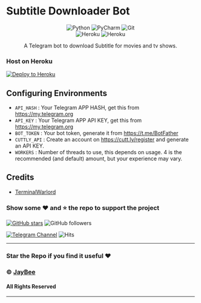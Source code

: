 

# Subtitle Downloader Bot
<div align="center">
<img alt="Python" src="https://img.shields.io/badge/python-%2314354C.svg?&style=for-the-badge&logo=python&logoColor=white"/>
<img alt="PyCharm" src="https://img.shields.io/badge/PyCharm-000000.svg?&style=for-the-badge&logo=PyCharm&logoColor=white"/>
<img alt="Git" src="https://img.shields.io/badge/git-%23F05033.svg?&style=for-the-badge&logo=git&logoColor=white"/>
</div>
<div align="center">
<img alt="Heroku" src="https://img.shields.io/badge/Heroku-purple?&style=for-the-badge&logoColor=white&logo=heroku"/>
<img alt="Heroku" src="https://img.shields.io/badge/Telegram-blue?&style=for-the-badge&logoColor=white&logo=telegram"/>
  
 A Telegram bot to download Subtitle for movies and tv shows.
</div>



### Host on Heroku

<p><a href="https://heroku.com/deploy?template=https://github.com/TerminalWarlord/Subtitle-Downloader-Bot/tree/master"><img src="https://www.herokucdn.com/deploy/button.svg" alt="Deploy to Heroku"/></a></p>

## Configuring Environments
- `API_HASH` : Your Telegram APP HASH, get this from https://my.telegram.org
- `API_KEY` : Your Telegram APP API KEY, get this from https://my.telegram.org
- `BOT_TOKEN` : Your bot token, generate it from https://t.me/BotFather
- `CUTTLY_API` : Create an account on https://cutt.ly/register and generate an API KEY.
- `WORKERS` : Number of threads to use, this depends on usage. 4 is the recommended (and default) amount, but your experience may vary.

## Credits
- <a href="https://github.com/TerminalWarlord">TerminalWarlord</a>

### Show some :heart: and :star: the repo to support the project

[![GitHub stars](https://img.shields.io/github/stars/TerminalWarlord/subtitle-downloader-bot.svg?style=social&label=Star)](https://github.com/TerminalWarlord/GoGoAnime-API) ![GitHub followers](https://img.shields.io/github/followers/TerminalWarlord.svg?style=social&label=Follow)

[![Telegram Channel](https://img.shields.io/badge/Telegram-Channel-orange)](https://t.me/JayBeeBots)
![Hits](https://hits.seeyoufarm.com/api/count/incr/badge.svg?url=https://github.com/TerminalWarlord/Subtitle-Downloader-Bot)

---
### Star the Repo if you find it useful :heart:
### © [JayBee](https://t.me/JayBeeBots)
#### All Rights Reserved
---
